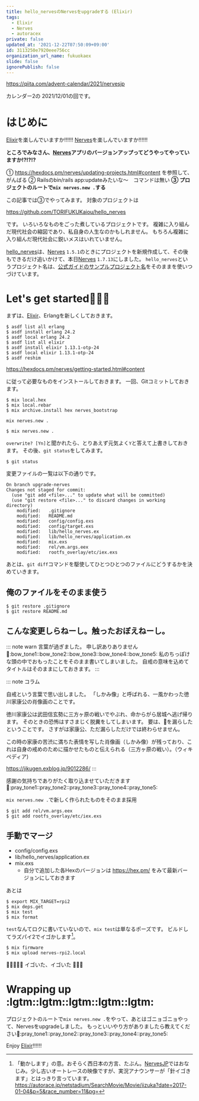```yaml
---
title: hello_nervesのNervesをupgradeする (Elixir)
tags:
  - Elixir
  - Nerves
  - autoracex
private: false
updated_at: '2021-12-22T07:50:09+09:00'
id: 3113250e7920eee756cc
organization_url_name: fukuokaex
slide: false
ignorePublish: false
---
```

https://qiita.com/advent-calendar/2021/nervesjp

カレンダー2の
2021/12/01の回です。

# はじめに
[Elixir](https://elixir-lang.org/)を楽しんでいますか:bangbang::bangbang::bangbang:
[Nerves](https://www.nerves-project.org/)を楽しんでいますか:bangbang::bangbang::bangbang:

**ところでみなさん、[Nerves](https://www.nerves-project.org/)アプリのバージョンアップってどうやってやっていますか:interrobang::interrobang::interrobang:**

① https://hexdocs.pm/nerves/updating-projects.html#content を参照して、がんばる
② Railsのbin/rails app:updateみたいな〜　コマンドは無い
**③ プロジェクトのルートで`mix nerves.new .`する**

この記事では③でやってみます。
対象のプロジェクトは

https://github.com/TORIFUKUKaiou/hello_nerves

です。
いろいろなものをごった煮しているプロジェクトです。
複雑に入り組んだ現代社会の縮図であり、私自身の人生なのかもしれません。
もちろん複雑に入り組んだ現代社会に鋭いメスはいれていません。

[hello_nerves](https://github.com/TORIFUKUKaiou/hello_nerves)は、[Nerves](https://www.nerves-project.org/) `1.5.1`のときにプロジェクトを新規作成して、その後もできるだけ追いかけて、本日[Nerves](https://www.nerves-project.org/) `1.7.13`にしました。
`hello_nerves`というプロジェクト名は、[公式ガイドのサンプルプロジェクト名](https://hexdocs.pm/nerves/getting-started.html#creating-a-new-nerves-app)をそのままを使いつづけています。

# Let's get started:rocket::rocket::rocket:

まずは、[Elixir](https://elixir-lang.org/)、Erlangを新しくしておきます。

```
$ asdf list all erlang
$ asdf install erlang 24.2
$ asdf local erlang 24.2
$ asdf list all elixir
$ asdf install elixir 1.13.1-otp-24
$ asdf local elixir 1.13.1-otp-24
$ asdf reshim
```

https://hexdocs.pm/nerves/getting-started.html#content

に従って必要なものをインストールしておきます。
一回、Gitコミットしておきます。

```
$ mix local.hex
$ mix local.rebar
$ mix archive.install hex nerves_bootstrap
```

`mix nerves.new .`

```
$ mix nerves.new .
```

`overwrite? [Yn]`と聞かれたら、とりあえず元気よく`Y`と答えて上書きしておきます。
その後、`git status`をしてみます。

```
$ git status
```

変更ファイルの一覧は以下の通りです。

```
On branch upgrade-nerves
Changes not staged for commit:
  (use "git add <file>..." to update what will be committed)
  (use "git restore <file>..." to discard changes in working directory)
	modified:   .gitignore
	modified:   README.md
	modified:   config/config.exs
	modified:   config/target.exs
	modified:   lib/hello_nerves.ex
	modified:   lib/hello_nerves/application.ex
	modified:   mix.exs
	modified:   rel/vm.args.eex
	modified:   rootfs_overlay/etc/iex.exs
```

あとは、`git diff`コマンドを駆使してひとつひとつのファイルにどうするかを決めていきます。

## 俺のファイルをそのまま使う

```
$ git restore .gitignore
$ git restore README.md
```

## こんな変更しらねーし。触ったおぼえねーし。

::: note warn
言葉が過ぎました。
申し訳ありありません :bow::bow_tone1::bow_tone2::bow_tone3::bow_tone4::bow_tone5:
私のちっぽけな頭の中でおもったことをそのまま書いてしまいました。
自戒の意味を込めてタイトルはそのままにしておきます。
:::

::: note
コラム

自戒という言葉で思い出しました。
「しかみ像」と呼ばれる、一風かわった徳川家康公の肖像画のことです。

徳川家康公は武田信玄勢に三方ヶ原の戦いでやぶれ、命からがら居城へ逃げ帰ります。
そのときの恐怖はすさまじく脱糞をしてしまいます。
要は、:poop:を漏らしたということです。
さすがは家康公、ただ漏らしただけでは終わらせません。

この時の家康の苦渋に満ちた表情を写した肖像画（しかみ像）が残っており、これは自身の戒めのために描かせたものと伝えられる（三方ヶ原の戦い）。（ウィキペディア)

https://jikugen.exblog.jp/9012286/
:::

感謝の気持ちでありがたく取り込ませていただきます:pray::pray_tone1::pray_tone2::pray_tone3::pray_tone4::pray_tone5:

`mix nerves.new .`で新しく作られたものをそのまま採用

```
$ git add rel/vm.args.eex
$ git add rootfs_overlay/etc/iex.exs
```

## 手動でマージ

- config/config.exs
- lib/hello_nerves/application.ex
- mix.exs
    - 自分で追加した各Hexのバージョンは https://hex.pm/ をみて最新バージョンにしておきます

あとは

```
$ export MIX_TARGET=rpi2
$ mix deps.get
$ mix test
$ mix format
```

`test`なんてロクに書いていないので、`mix test`は単なるポーズです。
ビルドしてラズパイ2でイゴかします[^1]。

[^1]: 「動かします」の意。おそらく西日本の方言、たぶん。[NervesJP](https://nerves-jp.connpass.com/)ではおなじみ。少し古いオートレースの映像ですが、実況アナウンサーが「針[^2]イゴきます」とはっきり言っています。https://autorace.jp/netstadium/SearchMovie/Movie/iizuka?date=2017-01-04&p=5&race_number=11&pg=

[^2]: 大時計の針のこと。針がイゴいてある地点まで到達すると選手はスタートを切って良い発走の合図。針がイゴきはじめると(おそらく)選手は緊張するし、スタートはその後のレース展開に大きく影響するので、車券を握りしめている観客たちがもっとも緊張する瞬間であるため、先の尖った鋭いものを連想させる針は緊張の暗喩としても言い得て妙。

```
$ mix firmware
$ mix upload nerves-rpi2.local
```

:tada::tada::tada::tada::tada:
イゴいた、イゴいた :rocket::rocket::rocket:

# Wrapping up :lgtm::lgtm::lgtm::lgtm::lgtm: 

プロジェクトのルートで`mix nerves.new .`をやって、あとはゴニョゴニョやって、Nervesをupgradeしました。
もっといいやり方がありましたら教えてください:pray::pray_tone1::pray_tone2::pray_tone3::pray_tone4::pray_tone5:

Enjoy [Elixir](https://elixir-lang.org/):bangbang::bangbang::bangbang:
